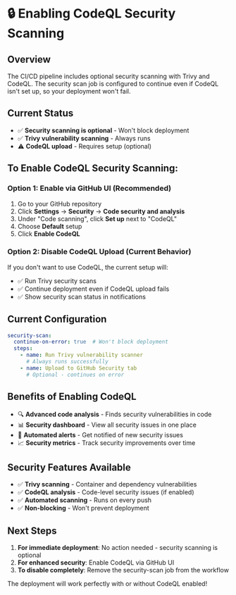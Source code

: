 # 🔒 Enabling CodeQL Security Scanning

## Overview
The CI/CD pipeline includes optional security scanning with Trivy and CodeQL. The security scan job is configured to continue even if CodeQL isn't set up, so your deployment won't fail.

## Current Status
- ✅ **Security scanning is optional** - Won't block deployment
- ✅ **Trivy vulnerability scanning** - Always runs
- ⚠️ **CodeQL upload** - Requires setup (optional)

## To Enable CodeQL Security Scanning:

### Option 1: Enable via GitHub UI (Recommended)
1. Go to your GitHub repository
2. Click **Settings** → **Security** → **Code security and analysis**
3. Under "Code scanning", click **Set up** next to "CodeQL"
4. Choose **Default** setup
5. Click **Enable CodeQL**

### Option 2: Disable CodeQL Upload (Current Behavior)
If you don't want to use CodeQL, the current setup will:
- ✅ Run Trivy security scans
- ✅ Continue deployment even if CodeQL upload fails
- ✅ Show security scan status in notifications

## Current Configuration
```yaml
security-scan:
  continue-on-error: true  # Won't block deployment
  steps:
    - name: Run Trivy vulnerability scanner
      # Always runs successfully
    - name: Upload to GitHub Security tab
      # Optional - continues on error
```

## Benefits of Enabling CodeQL
- 🔍 **Advanced code analysis** - Finds security vulnerabilities in code
- 📊 **Security dashboard** - View all security issues in one place
- 🔔 **Automated alerts** - Get notified of new security issues
- 📈 **Security metrics** - Track security improvements over time

## Security Features Available
- ✅ **Trivy scanning** - Container and dependency vulnerabilities
- ✅ **CodeQL analysis** - Code-level security issues (if enabled)
- ✅ **Automated scanning** - Runs on every push
- ✅ **Non-blocking** - Won't prevent deployment

## Next Steps
1. **For immediate deployment**: No action needed - security scanning is optional
2. **For enhanced security**: Enable CodeQL via GitHub UI
3. **To disable completely**: Remove the security-scan job from the workflow

The deployment will work perfectly with or without CodeQL enabled! 
